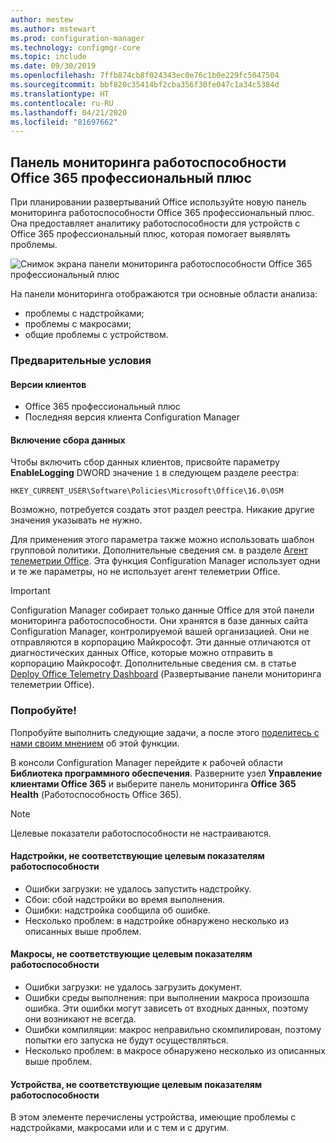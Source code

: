 ```yaml
---
author: mestew
ms.author: mstewart
ms.prod: configuration-manager
ms.technology: configmgr-core
ms.topic: include
ms.date: 09/30/2019
ms.openlocfilehash: 7ffb874cb8f024343ec0e76c1b0e229fc5047504
ms.sourcegitcommit: bbf820c35414bf2cba356f30fe047c1a34c5384d
ms.translationtype: HT
ms.contentlocale: ru-RU
ms.lasthandoff: 04/21/2020
ms.locfileid: "81697662"
---
```

## <a name="office-365-proplus-health-dashboard"></a><a name="bkmk_o365health"></a> Панель мониторинга работоспособности Office 365 профессиональный плюс

<!--4488301-->

При планировании развертываний Office используйте новую панель мониторинга работоспособности Office 365 профессиональный плюс. Она предоставляет аналитику работоспособности для устройств с Office 365 профессиональный плюс, которая помогает выявлять проблемы.

![Снимок экрана панели мониторинга работоспособности Office 365 профессиональный плюс](../../media/4488301-o365-health.png)

На панели мониторинга отображаются три основные области анализа:

- проблемы с надстройками;
- проблемы с макросами;
- общие проблемы с устройством.

### <a name="prerequisites"></a>Предварительные условия

#### <a name="client-versions"></a>Версии клиентов

- Office 365 профессиональный плюс
- Последняя версия клиента Configuration Manager

#### <a name="enable-data-collection"></a>Включение сбора данных

Чтобы включить сбор данных клиентов, присвойте параметру **EnableLogging** DWORD значение `1` в следующем разделе реестра:

`HKEY_CURRENT_USER\Software\Policies\Microsoft\Office\16.0\OSM`

Возможно, потребуется создать этот раздел реестра. Никакие другие значения указывать не нужно.

Для применения этого параметра также можно использовать шаблон групповой политики. Дополнительные сведения см. в разделе [Агент телеметрии Office](https://docs.microsoft.com/deployoffice/compat/deploy-telemetry-dashboard#office-telemetry-agent). Эта функция Configuration Manager использует одни и те же параметры, но не использует агент телеметрии Office.

> [!IMPORTANT]
> Configuration Manager собирает только данные Office для этой панели мониторинга работоспособности. Они хранятся в базе данных сайта Configuration Manager, контролируемой вашей организацией. Они не отправляются в корпорацию Майкрософт. Эти данные отличаются от диагностических данных Office, которые можно отправить в корпорацию Майкрософт. Дополнительные сведения см. в статье [Deploy Office Telemetry Dashboard](https://docs.microsoft.com/deployoffice/compat/deploy-telemetry-dashboard) (Развертывание панели мониторинга телеметрии Office).

### <a name="try-it-out"></a>Попробуйте!

Попробуйте выполнить следующие задачи, а после этого [поделитесь с нами своим мнением](../../../../understand/find-help.md#product-feedback) об этой функции.

В консоли Configuration Manager перейдите к рабочей области **Библиотека программного обеспечения**. Разверните узел **Управление клиентами Office 365** и выберите панель мониторинга **Office 365 Health** (Работоспособность Office 365).

> [!NOTE]
> Целевые показатели работоспособности не настраиваются.

#### <a name="add-ins-not-meeting-health-goals"></a>Надстройки, не соответствующие целевым показателям работоспособности

- Ошибки загрузки: не удалось запустить надстройку.
- Сбои: сбой надстройки во время выполнения.
- Ошибки: надстройка сообщила об ошибке.
- Несколько проблем: в надстройке обнаружено несколько из описанных выше проблем.

#### <a name="macros-not-meeting-health-goals"></a>Макросы, не соответствующие целевым показателям работоспособности

- Ошибки загрузки: не удалось загрузить документ.
- Ошибки среды выполнения: при выполнении макроса произошла ошибка. Эти ошибки могут зависеть от входных данных, поэтому они возникают не всегда.
- Ошибки компиляции: макрос неправильно скомпилирован, поэтому попытки его запуска не будут осуществляться.
- Несколько проблем: в макросе обнаружено несколько из описанных выше проблем.

#### <a name="devices-not-meeting-health-goals"></a>Устройства, не соответствующие целевым показателям работоспособности

В этом элементе перечислены устройства, имеющие проблемы с надстройками, макросами или и с тем и с другим.
